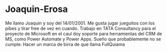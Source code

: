 # Joaquin-Erosa
Me llamo Joaquin y soy del 14/01/2001.
Me gusta jugar jueguitos con los pibes y tirar free de vez en cuando.
Trabajo en TATA Consultancy para el proyecto de Microsoft en el caul doy soporte para herramientas del CRM de MS, como Power Automate y Power Apps.
Sueño que probablemente no se cumple: Hacer un marca de birra de que llama FullQuiama
